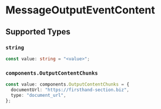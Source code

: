 # MessageOutputEventContent


## Supported Types

### `string`

```typescript
const value: string = "<value>";
```

### `components.OutputContentChunks`

```typescript
const value: components.OutputContentChunks = {
  documentUrl: "https://firsthand-section.biz",
  type: "document_url",
};
```

